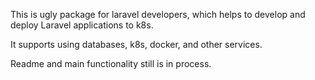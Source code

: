This is ugly package for laravel developers, which helps to develop and deploy Laravel applications to k8s. 

It supports using databases, k8s, docker, and other services.

Readme and main functionality still is in process.
